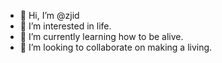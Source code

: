 - 👋 Hi, I’m @zjid
- 👀 I’m interested in life.
- 🌱 I’m currently learning how to be alive.
- 💞️ I’m looking to collaborate on making a living.

<!---
zjid/zjid is a ✨ special ✨ repository because its `README.md` (this file) appears on your GitHub profile.
You can click the Preview link to take a look at your changes.
--->
